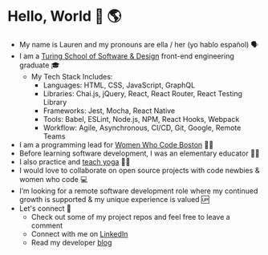 # Hello, World 👋 🌎   
- My name is Lauren and my pronouns are ella / her (yo hablo español) 🗣️
- I am a [Turing School of Software & Design](https://turing.io/) front-end engineering graduate 🎓️
  - My Tech Stack Includes:
    - Languages: HTML, CSS, JavaScript, GraphQL 
    - Libraries: Chai.js, jQuery, React, React Router, React Testing Library
    - Frameworks: Jest, Mocha, React Native 
    - Tools: Babel, ESLint, Node.js, NPM, React Hooks, Webpack
    - Workflow: Agile, Asynchronous, CI/CD, Git, Google, Remote Teams
- I am a programming lead for [Women Who Code Boston](https://www.womenwhocode.com/boston) 👩‍💻
- Before learning software development, I was an elementary educator 👩‍🏫 
- I also practice and [teach yoga](https://app.ubindi.com/Lauren.Lucero) 🧘‍♀
- I would love to collaborate on open source projects with code newbies & women who code 💻
- I’m looking for a remote software development role where my continued growth is supported & my unique experience is valued 🆙
- Let's connect 🔗
  - Check out some of my project repos and feel free to leave a comment
  - Connect with me on [LinkedIn](https://www.linkedin.com/in/laurenlucero/)
  - Read my developer [blog](https://laurenbreathes.hashnode.dev/)
